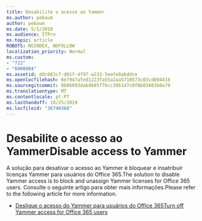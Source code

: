 ```yaml
---
title: Desabilite o acesso ao Yammer
ms.author: pebaum
author: pebaum
ms.date: 5/1/2018
ms.audience: ITPro
ms.topic: article
ROBOTS: NOINDEX, NOFOLLOW
localization_priority: Normal
ms.custom:
- "722"
- "6000004"
ms.assetid: ddc083c7-d01f-4f97-a232-5eafe8abddce
ms.openlocfilehash: 6e7947afed1223fa55a2aa5710573c03cd804416
ms.sourcegitcommit: 0b06093dabd685f76cc39b1d7c0f8b03883b6e79
ms.translationtype: MT
ms.contentlocale: pt-PT
ms.lasthandoff: 10/25/2019
ms.locfileid: "36740368"
---
```

# <a name="disable-access-to-yammer"></a><span data-ttu-id="429c2-102">Desabilite o acesso ao Yammer</span><span class="sxs-lookup"><span data-stu-id="429c2-102">Disable access to Yammer</span></span>

<span data-ttu-id="429c2-103">A solução para desativar o acesso ao Yammer é bloquear e insatribuir licenças Yammer para usuários do Office 365.</span><span class="sxs-lookup"><span data-stu-id="429c2-103">The solution to disable Yammer access is to block and unassign Yammer licenses for Office 365 users.</span></span> <span data-ttu-id="429c2-104">Consulte o seguinte artigo para obter mais informações.</span><span class="sxs-lookup"><span data-stu-id="429c2-104">Please refer to the following article for more information.</span></span>
  
- [<span data-ttu-id="429c2-105">Desligue o acesso do Yammer para usuários do Office 365</span><span class="sxs-lookup"><span data-stu-id="429c2-105">Turn off Yammer access for Office 365 users</span></span>](https://docs.microsoft.com/yammer/manage-yammer-users/turn-off-user-access)
